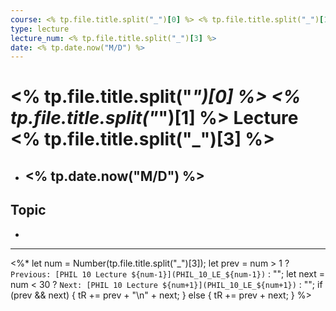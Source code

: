 ```yaml
---
course: <% tp.file.title.split("_")[0] %> <% tp.file.title.split("_")[1] %>
type: lecture
lecture_num: <% tp.file.title.split("_")[3] %>
date: <% tp.date.now("M/D") %>
---
```


# <% tp.file.title.split("_")[0] %> <% tp.file.title.split("_")[1] %> Lecture <% tp.file.title.split("_")[3] %>
- ## <% tp.date.now("M/D") %>

## Topic

- 

---

<%*
let num = Number(tp.file.title.split("_")[3]);
let prev = num > 1 ? `Previous: [PHIL 10 Lecture ${num-1}](PHIL_10_LE_${num-1})` : "";
let next = num < 30 ? `Next: [PHIL 10 Lecture ${num+1}](PHIL_10_LE_${num+1})` : "";
if (prev && next) {
    tR += prev + "\n" + next;
} else {
    tR += prev + next;
}
%>